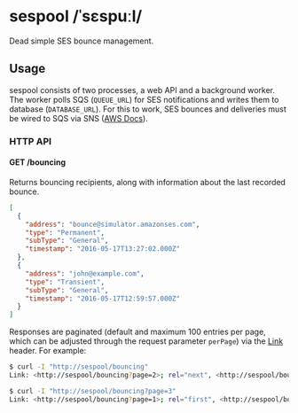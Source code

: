 # sespool /ˈsɛspuːl/

Dead simple SES bounce management.

## Usage
sespool consists of two processes, a web API and a background worker. The worker polls SQS (`QUEUE_URL`) for SES notifications and writes them to database (`DATABASE_URL`). For this to work, SES bounces and deliveries must be wired to SQS via SNS ([AWS Docs](http://docs.aws.amazon.com/ses/latest/DeveloperGuide/notifications.html)).


### HTTP API

#### GET /bouncing

Returns bouncing recipients, along with information about the last recorded bounce.

```json
[
  {
    "address": "bounce@simulator.amazonses.com",
    "type": "Permanent",
    "subType": "General",
    "timestamp": "2016-05-17T13:27:02.000Z"
  },
  {
    "address": "john@example.com",
    "type": "Transient",
    "subType": "General",
    "timestamp": "2016-05-17T12:59:57.000Z"
  }
]
```

Responses are paginated (default and maximum 100 entries per page, which can be adjusted through the request parameter `perPage`) via the [Link](https://tools.ietf.org/html/rfc5988) header. For example:

```bash
$ curl -I "http://sespool/bouncing"
Link: <http://sespool/bouncing?page=2>; rel="next", <http://sespool/bouncing?page=5>; rel="last"

$ curl -I "http://sespool/bouncing?page=3"
Link: <http://sespool/bouncing?page=1>; rel="first", <http://sespool/bouncing?page=2>; rel="prev", <http://sespool/bouncing?page=4>; rel="next", <http://sespool/bouncing?page=5>; rel="last"
```
